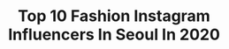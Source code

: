 ---
title: Top 10 Fashion Instagram Influencers In Seoul In 2020
description: >-
  Find top fashion Instagram influencers in Seoul in 2020. Most popular hashtags: #fashion #korea #ootd #model.
platform: Instagram
profiles:
  - username: "polinaband"
    fullname: >-
      polina | 폴리나
    location: "South Korea"
    followers: 21562
    engagement: 356
    commentsToLikes: 0.032757
    avatar: "https://scontent-lht6-1.cdninstagram.com/v/t51.2885-19/s320x320/72901429_3311152298924969_2239721485180600320_n.jpg?_nc_ht=scontent-lht6-1.cdninstagram.com&_nc_ohc=XfsI1jVJUcoAX9N7IZ5&oh=87525f0141441d0a8330ba607e330a20&oe=5E837B94"
    verified: false
    hashtags: "#stayhome"
  - username: "jaesukkim"
    fullname: >-
      Illustrating Susu Girls
    location: "South Korea"
    followers: 222552
    engagement: 110
    commentsToLikes: 0.008116
    avatar: "https://scontent-amt2-1.cdninstagram.com/v/t51.2885-19/s320x320/28766218_332724747249224_2213070620403433472_n.jpg?_nc_ht=scontent-amt2-1.cdninstagram.com&_nc_ohc=e9JlDr3v9kMAX8onQww&oh=73ba63fb7edfe165ba5258b72c0127c2&oe=5EB33C1A"
    verified: true
    hashtags: "#susugirls, #couture, #timelapse, #wipart"
  - username: "adrianrmski"
    fullname: >-
      Adrian
    location: "South Korea"
    followers: 7113
    engagement: 962
    commentsToLikes: 0.024335
    avatar: "https://scontent-bos3-1.cdninstagram.com/v/t51.2885-19/s320x320/83787489_612486852872817_7947085589604466688_n.jpg?_nc_ht=scontent-bos3-1.cdninstagram.com&_nc_ohc=AdAWVn-mwJgAX8uzX-X&oh=3420053e2b38cee905d5c9a2fc514750&oe=5EBB5B9D"
    verified: false
    hashtags: "#kickoff, #location, #male, #seoultravel"
  - username: "andreatresgallo"
    fullname: >-
      Andrea Tresgallo
    location: "South Korea"
    followers: 5695
    engagement: 904
    commentsToLikes: 0.060313
    avatar: "https://scontent-bos3-1.cdninstagram.com/v/t51.2885-19/s320x320/69353596_1400013053482559_1926735669154021376_n.jpg?_nc_ht=scontent-bos3-1.cdninstagram.com&_nc_ohc=neQEu7kY5jMAX8AALog&oh=a9dcb0a6c38d886c36da1318d36467b5&oe=5EBB29F1"
    verified: false
    hashtags: "#ootd, #fashion, #trend, #fashionphoto"
  - username: "graypelvis"
    fullname: >-
      한정도
    location: "South Korea"
    followers: 35903
    engagement: 451
    commentsToLikes: 0.010668
    avatar: "https://scontent-ams4-1.cdninstagram.com/v/t51.2885-19/s320x320/83910315_180710216545803_5949626545118117888_n.jpg?_nc_ht=scontent-ams4-1.cdninstagram.com&_nc_ohc=nFIJmnYkYskAX9hasOT&oh=b908be5415f0299dd14d28b79c570b5b&oe=5EB79870"
    verified: false
    hashtags: "#toothgemkorea, #rdvz, #toothgem, #toothfairy"
  - username: "koreansrng"
    fullname: >-
      𝗸𝗼𝗿𝗲𝗮𝗻 𝘀𝘁𝘆𝗹𝗲🖇👛
    location: "South Korea"
    followers: 58156
    engagement: 413
    commentsToLikes: 0.008197
    avatar: "https://scontent-ams4-1.cdninstagram.com/v/t51.2885-19/s320x320/70966896_2430461373863430_4260459059137740800_n.jpg?_nc_ht=scontent-ams4-1.cdninstagram.com&_nc_ohc=FQqpf2HnuokAX-P8cHD&oh=003817ed41744da8cfb278aa97da17a7&oe=5EB6222A"
    verified: false
    hashtags: "#ulzzangmakeup, #ulzzangkorean, #koreanfriends, #ulzzangmodel"
  - username: "dohyunkims"
    fullname: >-
      김도현/ Dohyun Kim
    location: "South Korea"
    followers: 2449
    engagement: 1232
    commentsToLikes: 0.044684
    avatar: "https://scontent-ams4-1.cdninstagram.com/v/t51.2885-19/s320x320/54446960_2281233532091648_4807924779283644416_n.jpg?_nc_ht=scontent-ams4-1.cdninstagram.com&_nc_ohc=G0R3w1GeIBEAX_TJbYS&oh=ae43bfda02e34349dce43106252a8af3&oe=5EB7D2F2"
    verified: false
    hashtags: "#tb, #gq, #digitals, #aimons"
  - username: "jonah.aki"
    fullname: >-
      Jonah Kalani Aki | 아키조나
    location: "South Korea"
    followers: 10380
    engagement: 622
    commentsToLikes: 0.035989
    avatar: "https://scontent-ams4-1.cdninstagram.com/v/t51.2885-19/s320x320/82819552_488195735215472_7408761316506075136_n.jpg?_nc_ht=scontent-ams4-1.cdninstagram.com&_nc_ohc=Q0ezdy2ufhMAX84D9bq&oh=16610b2675d960039a87a3458652b8b4&oe=5EBD6C1D"
    verified: false
    hashtags: "#bossbitch, #choreography, #werqtheworld, #gqmen"
  - username: "bingleytheboston"
    fullname: >-
      Bingley
    location: "South Korea"
    followers: 8108
    engagement: 703
    commentsToLikes: 0.023376
    avatar: "https://scontent-lhr8-1.cdninstagram.com/v/t51.2885-19/s320x320/75487950_2497392720496626_2445893564794667008_n.jpg?_nc_ht=scontent-lhr8-1.cdninstagram.com&_nc_ohc=OA_lZ9T68swAX_XNmnM&oh=3b1c9d1317bca810766ffd7c0aa96266&oe=5EBAA41E"
    verified: false
    hashtags: "#bandana, #easter, #couplegoals, #canadiangirl"
  - username: "_saodat_asri_"
    fullname: >-
      🌙OLAMGA NUR SOCHGAN OY🌙
    location: "South Korea"
    followers: 48963
    engagement: 224
    commentsToLikes: 0.006034
    avatar: "https://instagram.fkul13-1.fna.fbcdn.net/v/t51.2885-19/s320x320/75538180_940634309664463_7547928435968966656_n.jpg?_nc_ht=instagram.fkul13-1.fna.fbcdn.net&_nc_ohc=g2Ii8ZhVxAoAX9YDBvk&oh=1449cdad976ca7e2544f8547092e3700&oe=5E97D2DA"
    verified: false
    hashtags: "#tashkenttuning, #million, #telegram, #qashqadaryo"
---